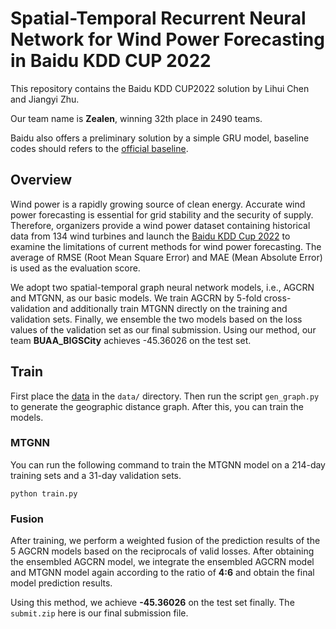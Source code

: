 # Spatial-Temporal Recurrent Neural Network for Wind Power Forecasting in Baidu KDD CUP 2022

This repository contains the Baidu KDD CUP2022 solution by Lihui Chen and Jiangyi Zhu.  

Our team name is **Zealen**, winning 32th place in 2490 teams. 

Baidu also offers a preliminary solution by a simple GRU model, baseline codes should refers to the [official baseline](https://github.com/PaddlePaddle/PGL/tree/main/examples/kddcup2022/wpf_baseline).

## Overview

Wind power is a rapidly growing source of clean energy. Accurate wind power forecasting is essential for grid stability and the security of supply. Therefore, organizers provide a wind power dataset containing historical data from 134 wind turbines and launch the [Baidu KDD Cup 2022](https://aistudio.baidu.com/aistudio/competition/detail/152/0/introduction) to examine the limitations of current methods for wind power forecasting. The average of RMSE (Root Mean Square Error) and MAE (Mean Absolute Error) is used as the evaluation score. 

We adopt two spatial-temporal graph neural network models, i.e., AGCRN and MTGNN, as our basic models. We train AGCRN by 5-fold cross-validation and additionally train MTGNN directly on the training and validation sets. Finally, we ensemble the two models based on the loss values of the validation set as our final submission. Using our method, our team **BUAA\_BIGSCity** achieves -45.36026 on the test set.

## Train

First place the [data](https://aistudio.baidu.com/aistudio/competition/detail/152/0/datasets) in the `data/` directory. Then run the script `gen_graph.py` to generate the geographic distance graph. After this, you can train the models.

### MTGNN

You can run the following command to train the MTGNN model on a 214-day training sets and a 31-day validation sets.

```shell
python train.py
```

### Fusion

After training, we perform a weighted fusion of the prediction results of the 5 AGCRN models based on the reciprocals of valid losses. After obtaining the ensembled AGCRN model, we integrate the ensembled AGCRN model and MTGNN model again according to the ratio of **4:6** and obtain the final model prediction results. 

Using this method, we achieve **-45.36026** on the test set finally. The `submit.zip` here is our final submission file.
